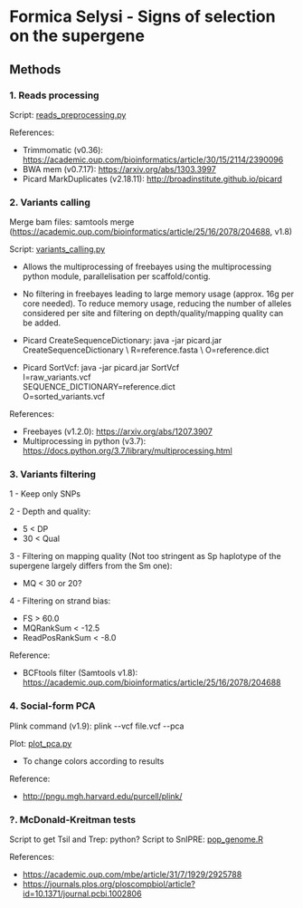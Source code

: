 # Formica Selysi - Signs of selection on the supergene

## Methods

### 1. Reads processing
Script: [reads_preprocessing.py](https://github.com/Mass23/FormicaSelysiBalSel/blob/master/reads_preprocessing.py)

References:
- Trimmomatic (v0.36): https://academic.oup.com/bioinformatics/article/30/15/2114/2390096
- BWA mem (v0.7.17): https://arxiv.org/abs/1303.3997
- Picard MarkDuplicates (v2.18.11): http://broadinstitute.github.io/picard

### 2. Variants calling
Merge bam files: samtools merge (https://academic.oup.com/bioinformatics/article/25/16/2078/204688, v1.8)

Script: [variants_calling.py](https://github.com/Mass23/FormicaSelysiBalSel/blob/master/variants_calling.py)
- Allows the multiprocessing of freebayes using the multiprocessing python module, parallelisation per scaffold/contig.
- No filtering in freebayes leading to large memory usage (approx. 16g per core needed). To reduce memory usage, reducing the number of alleles considered per site and filtering on depth/quality/mapping quality can be added.

- Picard CreateSequenceDictionary:
java -jar picard.jar CreateSequenceDictionary \ 
      R=reference.fasta \ 
      O=reference.dict

- Picard SortVcf:
java -jar picard.jar SortVcf \
      I=raw_variants.vcf \
      SEQUENCE_DICTIONARY=reference.dict \
      O=sorted_variants.vcf

References:
- Freebayes (v1.2.0):  https://arxiv.org/abs/1207.3907
- Multiprocessing in python (v3.7): https://docs.python.org/3.7/library/multiprocessing.html

### 3. Variants filtering
1 - Keep only SNPs

2 - Depth and quality:
- 5 < DP
- 30 < Qual

3 - Filtering on mapping quality (Not too stringent as Sp haplotype of the supergene largely differs from the Sm one):
- MQ < 30 or 20?

4 - Filtering on strand bias:
- FS > 60.0
- MQRankSum < -12.5
- ReadPosRankSum < -8.0

Reference:
- BCFtools filter (Samtools v1.8): https://academic.oup.com/bioinformatics/article/25/16/2078/204688

### 4. Social-form PCA
Plink command (v1.9): plink --vcf file.vcf --pca

Plot: [plot_pca.py](https://github.com/Mass23/FormicaSelysiBalSel/blob/master/plot_pca.py)
- To change colors according to results

Reference:
- http://pngu.mgh.harvard.edu/purcell/plink/

### ?. McDonald-Kreitman tests
Script to get Tsil and Trep: python?
Script to SnIPRE: [pop_genome.R](https://github.com/Mass23/FormicaSelysiBalSel/blob/master/pop_genome.R)

References:
- https://academic.oup.com/mbe/article/31/7/1929/2925788
- https://journals.plos.org/ploscompbiol/article?id=10.1371/journal.pcbi.1002806
